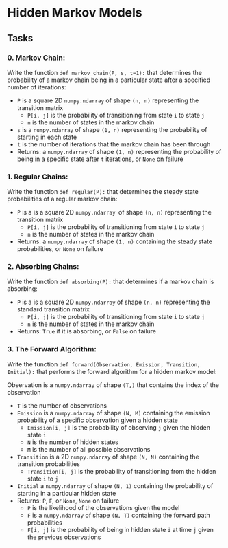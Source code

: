 # Hidden Markov Models

## Tasks

### 0. Markov Chain:
Write the function ``def markov_chain(P, s, t=1):`` that determines the probability of a markov chain being in a particular state after a specified number of iterations:

- ``P`` is a square 2D ``numpy.ndarray`` of shape ``(n, n)`` representing the transition matrix
  - ``P[i, j]`` is the probability of transitioning from state ``i`` to state ``j``
  - ``n`` is the number of states in the markov chain
- ``s`` is a ``numpy.ndarray`` of shape ``(1, n)`` representing the probability of starting in each state
- ``t`` is the number of iterations that the markov chain has been through
- Returns: a ``numpy.ndarray`` of shape ``(1, n)`` representing the probability of being in a specific state after ``t`` iterations, or ``None`` on failure

### 1. Regular Chains:
Write the function ``def regular(P):`` that determines the steady state probabilities of a regular markov chain:

- ``P`` is a is a square 2D ``numpy.ndarray ``of shape ``(n, n)`` representing the transition matrix
  - ``P[i, j]`` is the probability of transitioning from state ``i`` to state ``j``
  - ``n`` is the number of states in the markov chain
- Returns: a ``numpy.ndarray`` of shape ``(1, n)`` containing the steady state probabilities, or ``None`` on failure

### 2. Absorbing Chains:
Write the function ``def absorbing(P):`` that determines if a markov chain is absorbing:

- ``P`` is a is a square 2D ``numpy.ndarray`` of shape ``(n, n)`` representing the standard transition matrix
  - ``P[i, j]`` is the probability of transitioning from state ``i`` to state ``j``
  - ``n`` is the number of states in the markov chain
- Returns: ``True`` if it is absorbing, or ``False`` on failure

### 3. The Forward Algorithm:
Write the function ``def forward(Observation, Emission, Transition, Initial):`` that performs the forward algorithm for a hidden markov model:

Observation is a ``numpy.ndarray`` of shape ``(T,)`` that contains the index of the observation
  - ``T`` is the number of observations
- ``Emission`` is a ``numpy.ndarray`` of shape ``(N, M)`` containing the emission probability of a specific observation given a hidden state
  - ``Emission[i, j]`` is the probability of observing ``j`` given the hidden state ``i``
  - ``N`` is the number of hidden states
  - ``M`` is the number of all possible observations
- ``Transition`` is a 2D ``numpy.ndarray`` of shape ``(N, N)`` containing the transition probabilities
  - ``Transition[i, j]`` is the probability of transitioning from the hidden state ``i`` to ``j``
- ``Initial`` a ``numpy.ndarray`` of shape ``(N, 1)`` containing the probability of starting in a particular hidden state
- Returns: ``P``, ``F``, or ``None``, ``None`` on failure
  - ``P`` is the likelihood of the observations given the model
  - ``F`` is a ``numpy.ndarray`` of shape ``(N, T)`` containing the forward path probabilities
  - ``F[i, j]`` is the probability of being in hidden state ``i`` at time ``j`` given the previous observations